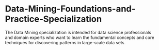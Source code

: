 # Data-Mining-Foundations-and-Practice-Specialization
The Data Mining specialization is intended for data science professionals and domain experts who want to learn the fundamental concepts and core techniques for discovering patterns in large-scale data sets. 
